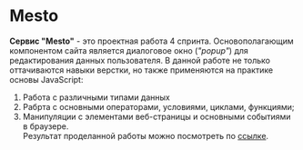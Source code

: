 # Mesto

**Сервис "Mesto"** - это проектная работа 4 спринта. Основополагающим компонентом сайта является диалоговое окно (*"popup"*) для редактирования данных пользователя. В данной работе не только оттачиваются навыки верстки, но также применяются на практике основы JavaScript:
1. Работа с различными типами данных
2. Рабрта с основными операторами, условиями, циклами, функциями; 
3. Манипуляции с элементами веб-страницы и основными событиями в браузере.  
Результат проделанной работы можно посмотреть по [ссылке](https://natasmit.github.io/mesto/).
